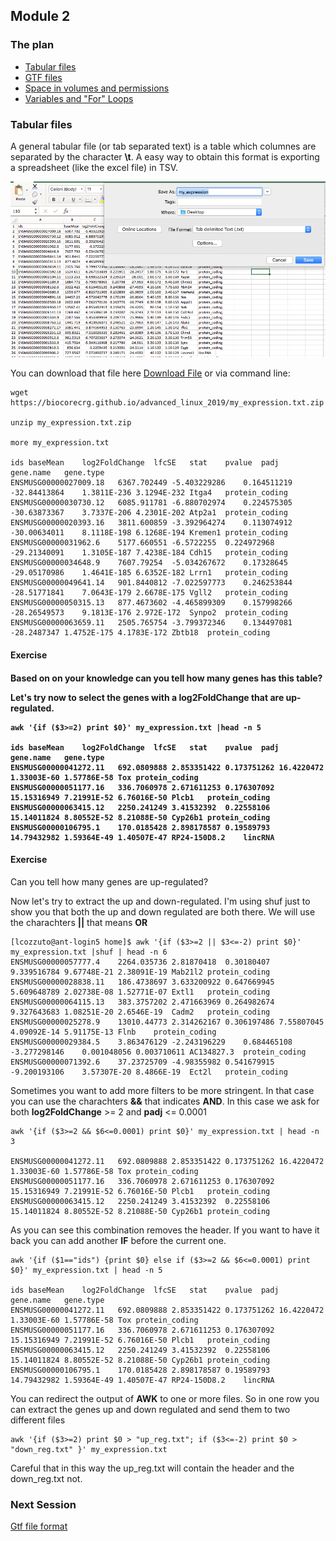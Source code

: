 <h2>Module 2</h2>

<h3>The plan</h3>

* [Tabular files](#module2_tab)
* [GTF files](https://biocorecrg.github.io/advanced_linux_2019/gtf_format)
* [Space in volumes and permissions](https://biocorecrg.github.io/advanced_linux_2019/space_perm)
* [Variables and "For" Loops](https://biocorecrg.github.io/advanced_linux_2019/var_for)

<a name="module2_tab"></a>
<h3>Tabular files</h3>

A general tabular file (or tab separated text) is a table which columnes are separated by the character **\t**. A easy way to obtain this format is exporting a spreadsheet (like the excel file) in TSV.

<img src="images/exporting_excel.png" width="800"/>

You can download that file here <a href="my_expression.txt.zip">Download File</a> or via command line:

```{bash}
wget https://biocorecrg.github.io/advanced_linux_2019/my_expression.txt.zip

unzip my_expression.txt.zip 

more my_expression.txt

ids	baseMean	log2FoldChange	lfcSE	stat	pvalue	padj	gene.name	gene.type
ENSMUSG00000027009.18	6367.702449	-5.403229286	0.164511219	-32.84413864	1.3811E-236	3.1294E-232	Itga4	protein_coding
ENSMUSG00000030730.12	6085.911781	-6.880702974	0.224575305	-30.63873367	3.7337E-206	4.2301E-202	Atp2a1	protein_coding
ENSMUSG00000020393.16	3811.600859	-3.392964274	0.113074912	-30.00634011	8.1118E-198	6.1268E-194	Kremen1	protein_coding
ENSMUSG00000031962.6	5177.660551	-6.5722255	0.224972968	-29.21340091	1.3105E-187	7.4238E-184	Cdh15	protein_coding
ENSMUSG00000034648.9	7607.79254	-5.034267672	0.17328645	-29.05170986	1.4641E-185	6.6352E-182	Lrrn1	protein_coding
ENSMUSG00000049641.14	901.8440812	-7.022597773	0.246253844	-28.51771841	7.0643E-179	2.6678E-175	Vgll2	protein_coding
ENSMUSG00000050315.13	877.4673602	-4.465899309	0.157998266	-28.26549573	9.1813E-176	2.972E-172	Synpo2	protein_coding
ENSMUSG00000063659.11	2505.765754	-3.799372346	0.134497081	-28.2487347	1.4752E-175	4.1783E-172	Zbtb18	protein_coding

```

<h4>Exercise<h4>
Based on on your knowledge can you tell how many genes has this table?

Let's try now to select the genes with a **log2FoldChange** that are up-regulated.

```{bash}
awk '{if ($3>=2) print $0}' my_expression.txt |head -n 5

ids	baseMean	log2FoldChange	lfcSE	stat	pvalue	padj	gene.name	gene.type
ENSMUSG00000041272.11	692.0809888	2.853351422	0.173751262	16.4220472	1.33003E-60	1.57786E-58	Tox	protein_coding
ENSMUSG00000051177.16	336.7060978	2.671611253	0.176307092	15.15316949	7.21991E-52	6.76016E-50	Plcb1	protein_coding
ENSMUSG00000063415.12	2250.241249	3.41532392	0.22558106	15.14011824	8.80552E-52	8.21088E-50	Cyp26b1	protein_coding
ENSMUSG00000106795.1	170.0185428	2.898178587	0.19589793	14.79432982	1.59364E-49	1.40507E-47	RP24-150D8.2	lincRNA
```

<h4>Exercise</h4>
Can you tell how many genes are up-regulated?

Now let's try to extract the up and down-regulated. I'm using shuf just to show you that both the up and down regulated are both there. We will use the charachters **||** that means **OR**

```{bash}
[lcozzuto@ant-login5 home]$ awk '{if ($3>=2 || $3<=-2) print $0}' my_expression.txt |shuf | head -n 6 
ENSMUSG00000057777.4	2264.035736	2.81870418	0.30180407	9.339516784	9.67748E-21	2.38091E-19	Mab21l2	protein_coding
ENSMUSG00000028838.11	186.4738697	3.633200922	0.647669945	5.609648789	2.02738E-08	1.52771E-07	Extl1	protein_coding
ENSMUSG00000064115.13	383.3757202	2.471663969	0.264982674	9.327643683	1.08251E-20	2.6546E-19	Cadm2	protein_coding
ENSMUSG00000025278.9	13010.44773	2.314262167	0.306197486	7.55807045	4.09092E-14	5.91175E-13	Flnb	protein_coding
ENSMUSG00000029384.5	3.863476129	-2.243196229	0.684465108	-3.277298146	0.001048056	0.003710611	AC134827.3	protein_coding
ENSMUSG00000071392.6	37.23725709	-4.98355982	0.541679915	-9.200193106	3.57307E-20	8.4866E-19	Ect2l	protein_coding
```

Sometimes you want to add more filters to be more stringent. In that case you can use the charachters **&&** that indicates **AND**. In this case we ask for both **log2FoldChange** >= 2 and **padj** <= 0.0001

```{bash}
awk '{if ($3>=2 && $6<=0.0001) print $0}' my_expression.txt | head -n 3

ENSMUSG00000041272.11	692.0809888	2.853351422	0.173751262	16.4220472	1.33003E-60	1.57786E-58	Tox	protein_coding
ENSMUSG00000051177.16	336.7060978	2.671611253	0.176307092	15.15316949	7.21991E-52	6.76016E-50	Plcb1	protein_coding
ENSMUSG00000063415.12	2250.241249	3.41532392	0.22558106	15.14011824	8.80552E-52	8.21088E-50	Cyp26b1	protein_coding
```

As you can see this combination removes the header. If you want to have it back you can add another **IF** before the current one.

```{bash}
awk '{if ($1=="ids") {print $0} else if ($3>=2 && $6<=0.0001) print $0}' my_expression.txt | head -n 5

ids	baseMean	log2FoldChange	lfcSE	stat	pvalue	padj	gene.name	gene.type
ENSMUSG00000041272.11	692.0809888	2.853351422	0.173751262	16.4220472	1.33003E-60	1.57786E-58	Tox	protein_coding
ENSMUSG00000051177.16	336.7060978	2.671611253	0.176307092	15.15316949	7.21991E-52	6.76016E-50	Plcb1	protein_coding
ENSMUSG00000063415.12	2250.241249	3.41532392	0.22558106	15.14011824	8.80552E-52	8.21088E-50	Cyp26b1	protein_coding
ENSMUSG00000106795.1	170.0185428	2.898178587	0.19589793	14.79432982	1.59364E-49	1.40507E-47	RP24-150D8.2	lincRNA
```

You can redirect the output of **AWK** to one or more files. So in one row you can extract the genes up and down regulated and send them to two different files

```{bash}
awk '{if ($3>=2) print $0 > "up_reg.txt"; if ($3<=-2) print $0 > "down_reg.txt" }' my_expression.txt
```

Careful that in this way the up_reg.txt will contain the header and the down_reg.txt not. 


<h3>Next Session</h3>

[Gtf file format](https://biocorecrg.github.io/advanced_linux_2019/gtf_format)



